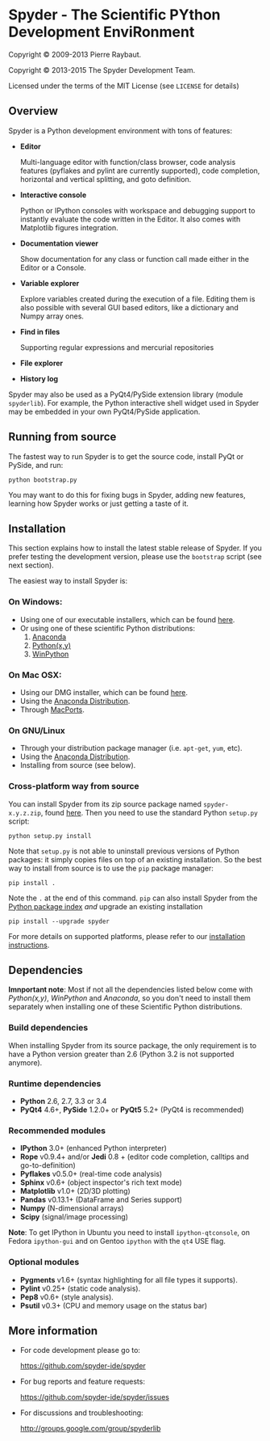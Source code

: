 # Spyder - The Scientific PYthon Development EnviRonment

Copyright © 2009-2013 Pierre Raybaut.

Copyright © 2013-2015 The Spyder Development Team.

Licensed under the terms of the MIT License (see `LICENSE` for details)


## Overview

Spyder is a Python development environment with tons of features:
    
* **Editor**
    
    Multi-language editor with function/class browser, code analysis
    features (pyflakes and pylint are currently supported), code
    completion, horizontal and vertical splitting, and goto definition.

* **Interactive console**

    Python or IPython consoles with workspace and debugging support to
    instantly evaluate the code written in the Editor. It also comes
    with Matplotlib figures integration. 

* **Documentation viewer**

    Show documentation for any class or function call made either in the
    Editor or a Console.

* **Variable explorer**

    Explore variables created during the execution of a file. Editing
    them is also possible with several GUI based editors, like a
    dictionary and Numpy array ones.

* **Find in files**

    Supporting regular expressions and mercurial repositories

* **File explorer**

* **History log**

Spyder may also be used as a PyQt4/PySide extension library (module 
`spyderlib`). For example, the Python interactive shell widget used in
Spyder may be embedded in your own PyQt4/PySide application.


## Running from source

The fastest way to run Spyder is to get the source code, install PyQt
or PySide, and run:

    python bootstrap.py

You may want to do this for fixing bugs in Spyder, adding new
features, learning how Spyder works or just getting a taste of it.


## Installation

This section explains how to install the latest stable release of 
Spyder. If you prefer testing the development version, please use 
the `bootstrap` script (see next section).

The easiest way to install Spyder is:

### On Windows:

- Using one of our executable installers, which can be found
  [here](https://github.com/spyder-ide/spyder/releases).
- Or using one of these scientific Python distributions:
  1. [Anaconda](http://continuum.io/downloads)
  2. [Python(x,y)](http://pythonxy.googlecode.com)
  3. [WinPython](https://winpython.github.io/)

### On Mac OSX:

- Using our DMG installer, which can be found
  [here](https://github.com/spyder-ide/spyder/releases).
- Using the [Anaconda Distribution](http://continuum.io/downloads).
- Through [MacPorts](http://www.macports.org/).

### On GNU/Linux

- Through your distribution package manager (i.e. `apt-get`, `yum`,
  etc).
- Using the [Anaconda Distribution](http://continuum.io/downloads).
- Installing from source (see below).

### Cross-platform way from source

You can install Spyder from its zip source package named `spyder-x.y.z.zip`,
found [here](https://github.com/spyder-ide/spyder/releases). Then you need to
use the standard Python `setup.py` script:

    python setup.py install

Note that `setup.py` is not able to uninstall previous versions of Python
packages: it simply copies files on top of an existing installation. So the
best way to install from source is to use the `pip` package manager:

    pip install .

Note the `.` at the end of this command. `pip` can also install Spyder from
the [Python package index](http://pypi.python.org/pypi) *and* upgrade an
existing installation

    pip install --upgrade spyder

For more details on supported platforms, please refer to our
[installation instructions](http://pythonhosted.org/spyder/installation.html).


## Dependencies

**Imnportant note**: Most if not all the dependencies listed below come
with *Python(x,y)*, *WinPython* and *Anaconda*, so you don't need to install
them separately when installing one of these Scientific Python
distributions.

### Build dependencies

When installing Spyder from its source package, the only requirement is to have
a Python version greater than 2.6 (Python 3.2 is not supported anymore).

### Runtime dependencies

* **Python** 2.6, 2.7, 3.3 or 3.4
* **PyQt4** 4.6+, **PySide** 1.2.0+ or **PyQt5** 5.2+ (PyQt4 is recommended)

### Recommended modules

* **IPython** 3.0+ (enhanced Python interpreter)
* **Rope** v0.9.4+ and/or **Jedi** 0.8 + (editor code completion, calltips
  and go-to-definition)
* **Pyflakes** v0.5.0+ (real-time code analysis)
* **Sphinx** v0.6+ (object inspector's rich text mode)
* **Matplotlib** v1.0+ (2D/3D plotting)
* **Pandas** v0.13.1+ (DataFrame and Series support)
* **Numpy** (N-dimensional arrays)
* **Scipy** (signal/image processing)

**Note**: To get IPython in Ubuntu you need to install `ipython-qtconsole`,
on Fedora `ipython-gui` and on Gentoo `ipython` with the `qt4` USE flag.

### Optional modules

* **Pygments** v1.6+ (syntax highlighting for all file types it supports).
* **Pylint** v0.25+ (static code analysis).
* **Pep8** v0.6+ (style analysis).
* **Psutil** v0.3+ (CPU and memory usage on the status bar)


## More information

* For code development please go to:

    <https://github.com/spyder-ide/spyder>

* For bug reports and feature requests:

    <https://github.com/spyder-ide/spyder/issues>

* For discussions and troubleshooting:

    <http://groups.google.com/group/spyderlib>
